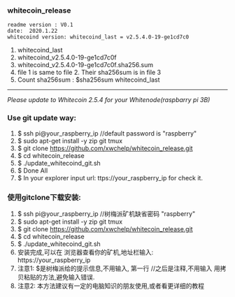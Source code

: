 ### whitecoin_release
    readme version : V0.1  
    date:  2020.1.22
    whitecoind version: whitecoind_last = v2.5.4.0-19-ge1cd7c0

1. whitecoind_last
2. whitecoind_v2.5.4.0-19-ge1cd7c0f
3. whitecoind_v2.5.4.0-19-ge1cd7c0f.sha256.sum
4. file 1 is same to file 2. Their sha256sum is in file 3
5. Count sha256sum : $sha256sum whitecoind_last
---

 *Please update to Whitecoin 2.5.4 for your Whitenode(raspbarry pi 3B)*
### Use git update way:
1. $ ssh pi@your_raspberry_ip    //default password is "raspberry"
2. $ sudo apt-get install -y zip git tmux
3. $ git clone https://github.com/xwchelp/whitecoin_release.git
4. $ cd whitecoin_release
5. $ ./update_whitecoind_git.sh
6. $ Done All
7. $  In your explorer input url: ttps://your_raspberry_ip for check it.


### 使用gitclone下载安装:
1. $ ssh pi@your_raspberry_ip    //树梅派矿机缺省密码 "raspberry"
2. $ sudo apt-get install -y zip git tmux
3. $ git clone https://github.com/xwchelp/whitecoin_release.git
4. $ cd whitecoin_release
5. $ ./update_whitecoind_git.sh  
6. 安装完成,可以在 浏览器查看你的矿机,地址栏输入:  https://your_raspberry_ip  
7. 注意1: $是树梅派给的提示信息,不用输入, 第一行 //之后是注释,不用输入
        用拷贝粘贴的方法,避免输入错误.  
8. 注意2: 本方法建议有一定的电脑知识的朋友使用,或者看更详细的教程


